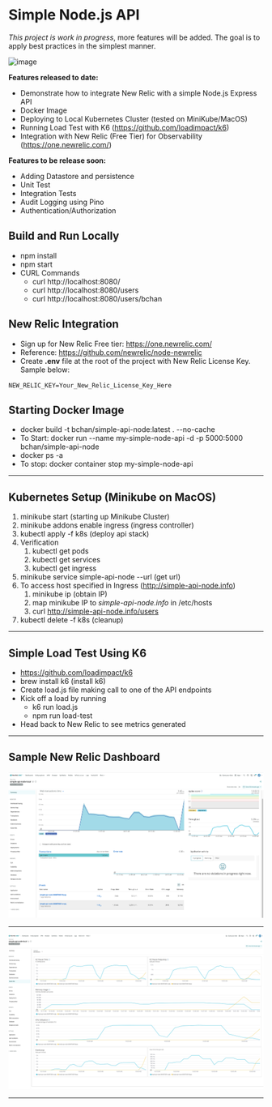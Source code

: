 # Simple Node.js API #

*This project is work in progress*, more features will be added. The goal is to apply best practices in the simplest manner.

![image](docs/Simplicity.png)

**Features released to date:**

* Demonstrate how to integrate New Relic with a simple Node.js Express API
* Docker Image
* Deploying to Local Kubernetes Cluster (tested on MiniKube/MacOS)
* Running Load Test with K6 (https://github.com/loadimpact/k6)
* Integration with New Relic (Free Tier) for Observability (https://one.newrelic.com/)


**Features to be release soon:**

* Adding Datastore and persistence
* Unit Test
* Integration Tests
* Audit Logging using Pino
* Authentication/Authorization


## Build and Run Locally

* npm install
* npm start
* CURL Commands
  * curl http://localhost:8080/
  * curl http://localhost:8080/users
  * curl http://localhost:8080/users/bchan

## New Relic Integration

* Sign up for New Relic Free tier: https://one.newrelic.com/
* Reference: https://github.com/newrelic/node-newrelic
* Create **.env** file at the root of the project with New Relic License Key. Sample below:

```
NEW_RELIC_KEY=Your_New_Relic_License_Key_Here
```

## Starting Docker Image

* docker build -t bchan/simple-api-node:latest . --no-cache
* To Start: docker run --name my-simple-node-api -d -p 5000:5000 bchan/simple-api-node
* docker ps -a
* To stop:  docker container stop my-simple-node-api

-----------
## Kubernetes Setup (Minikube on MacOS)

1. minikube start (starting up Minikube Cluster)
2. minikube addons enable ingress  (ingress controller)
3. kubectl apply -f k8s (deploy api stack)
4. Verification
   1. kubectl get pods
   2. kubectl get services
   3. kubectl get ingress
5. minikube service simple-api-node --url (get url)
6. To access host specified in Ingress (http://simple-api-node.info)
   1. minikube ip (obtain IP)
   2. map minikube IP to *simple-api-node.info* in /etc/hosts
   3. curl http://simple-api-node.info/users
7. kubectl delete -f k8s (cleanup)

-----------

## Simple Load Test Using K6

* https://github.com/loadimpact/k6
* brew install k6 (install k6)
* Create load.js file making call to one of the API endpoints
* Kick off a load by running
  * k6 run load.js
  * npm run load-test
* Head back to New Relic to see metrics generated

-----------

## Sample New Relic Dashboard

![image](docs/NR_Summary.png)

----------------

![image](docs/NR_NodeVM.png)

------------------
